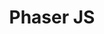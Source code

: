 ---
layout: posts_by_category
categories: phaserjs
title: Phaser JS
permalink: /category/phaserjs
---